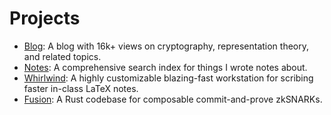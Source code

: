 # Projects

- [Blog](https://pretzeledkoala.vercel.app/): A blog with 16k+ views on cryptography, representation theory, and related topics.
- [Notes](https://github.com/pretzeledkoala/notes): A comprehensive search index for things I wrote notes about.
- [Whirlwind](https://github.com/pretzeledkoala/whirlwind): A highly customizable blazing-fast workstation for scribing faster in-class LaTeX notes.
- [Fusion](https://github.com/pretzeledkoala/fusion): A Rust codebase for composable commit-and-prove zkSNARKs.
